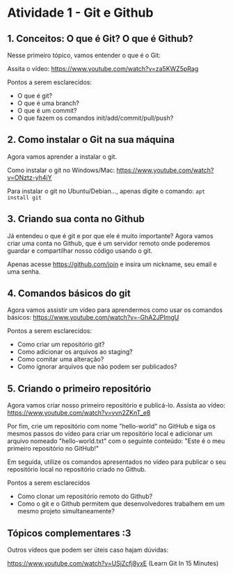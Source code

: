 # Atividade 1 - Git e Github

## 1. Conceitos: O que é Git? O que é Github?

Nesse primeiro tópico, vamos entender o que é o Git:

Assita o vídeo:
<https://www.youtube.com/watch?v=za5KWZ5pRag>

Pontos a serem esclarecidos:

- O que é git?
- O que é uma branch?
- O que é um commit?
- O que fazem os comandos init/add/commit/pull/push?

## 2. Como instalar o Git na sua máquina

Agora vamos aprender a instalar o git.

Como instalar o git no Windows/Mac:
<https://www.youtube.com/watch?v=ONztz-yh4jY>

Para instalar o git no Ubuntu/Debian..., apenas digite o comando:
`apt install git`

## 3. Criando sua conta no Github

Já entendeu o que é git e por que ele é muito importante? Agora vamos criar uma conta no Github, que é um servidor remoto onde poderemos guardar e compartilhar nosso código usando o git.

Apenas acesse <https://github.com/join> e insira um nickname, seu email e uma senha.

## 4. Comandos básicos do git

Agora vamos assistir um vídeo para aprendermos como usar os comandos básicos:
<https://www.youtube.com/watch?v=-GhA2JPImgU>

Pontos a serem esclarecidos:

- Como criar um repositório git?
- Como adicionar os arquivos ao staging?
- Como comitar uma alteração?
- Como ignorar arquivos que não podem ser publicados?

## 5. Criando o primeiro repositório

Agora vamos criar nosso primeiro repositório e publicá-lo. Assista ao vídeo:
<https://www.youtube.com/watch?v=vvn2ZKnT_e8>

Por fim, crie um repositório com nome "hello-world" no GitHub e siga os mesmos passos do vídeo para criar um repositório local e adicionar um arquivo nomeado "hello-world.txt" com o seguinte conteúdo: "Este é o meu primeiro repositório no GitHub!"

Em seguida, utilize os comandos apresentados no vídeo para publicar o seu repositório local no repositório criado no Github.

Pontos a serem esclarecidos

- Como clonar um repositório remoto do Github?
- Como o git e o Github permitem que desenvolvedores trabalhem em um mesmo projeto simultaneamente?

## Tópicos complementares :3

Outros vídeos que podem ser úteis caso hajam dúvidas:

<https://www.youtube.com/watch?v=USjZcfj8yxE> (Learn Git In 15 Minutes)

